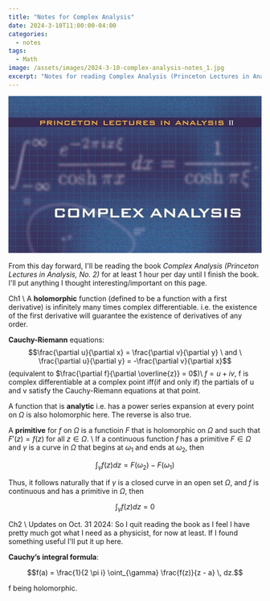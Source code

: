 ```yaml
---
title: "Notes for Complex Analysis"
date: 2024-3-10T11:00:00-04:00
categories:
  - notes
tags:
  - Math
image: /assets/images/2024-3-10-complex-analysis-notes_1.jpg
excerpt: "Notes for reading Complex Analysis (Princeton Lectures in Analysis, No. 2)"
---
```


<img src="/assets/images/2024-3-10-complex-analysis-notes_1.jpg" alt="book cover">

From this day forward, I'll be reading the book $\textit{Complex Analysis (Princeton Lectures in Analysis, No. 2)}$ for at least 1 hour
per day until I finish the book. I'll put anything I thought interesting/important on this page.

Ch1 \\
A $\textbf{holomorphic}$ function (defined to be a function with a first derivative) is infinitely many times complex differentiable.
i.e. the existence of the first derivative will guarantee the existence of derivatives of any order.

$\textbf{Cauchy-Riemann}$ equations: 
$$\frac{\partial u}{\partial x} = \frac{\partial v}{\partial y} \ and
 \ \frac{\partial u}{\partial y} = -\frac{\partial v}{\partial x}$$ (equivalent to $\frac{\partial f}{\partial \overline{z}} = 0$)\\
$f = u + iv$, f is complex differentiable at a complex point iff(if and only if) the partials of u and v satisfy the Cauchy-Riemann equations at that point.

A function that is $\textbf{analytic}$ i.e. has a power series expansion at every point on $\Omega$ is also holomorphic here. The reverse is also true.

A $\textbf{primitive}$ for $f$ on $\Omega$ is a functioin $F$ that is holomorphic on $\Omega$ and such that $F'(z)=f(z)$ for all $z \in \Omega$. \\
If a continuous function $f$ has a primitive $F \in \Omega$ and $\gamma$ is a curve in $\Omega$ that begins at $\omega_1$ and ends at $\omega_2$, then

$$\int_\gamma f(z) dz = F(\omega_2) - F(\omega_1)$$

Thus, it follows naturally that if $\gamma$ is a closed curve in an open set $\Omega$, and $f$ is continuous and has a primitive in $\Omega$, then

$$\int_\gamma f(z)dz = 0$$

Ch2 \\
Updates on Oct. 31 2024: So I quit reading the book as I feel I have pretty much got what I need as a physicist, for now at least. If I found something 
useful I'll put it up here.

$\textbf{Cauchy's integral formula}$:

$$f(a) = \frac{1}{2 \pi i} \oint_{\gamma} \frac{f(z)}{z - a} \, dz.$$

f being holomorphic.